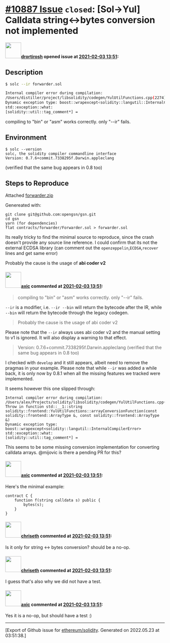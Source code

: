 # [\#10887 Issue](https://github.com/ethereum/solidity/issues/10887) `closed`: [Sol->Yul] Calldata string<->bytes conversion not implemented

#### <img src="https://avatars.githubusercontent.com/u/40341007?u=73a96d4874c3459748a0af8078fc8d1c5dde6a4b&v=4" width="50">[drortirosh](https://github.com/drortirosh) opened issue at [2021-02-03 13:51](https://github.com/ethereum/solidity/issues/10887):


## Description

```bash
$ solc --ir forwarder.sol

Internal compiler error during compilation:
/Users/distiller/project/libsolidity/codegen/YulUtilFunctions.cpp(2274): Throw in function std::__1::string solidity::frontend::YulUtilFunctions::readFromStorageDynamic(const solidity::frontend::Type &, bool)
Dynamic exception type: boost::wrapexcept<solidity::langutil::InternalCompilerError>
std::exception::what:
[solidity::util::tag_comment*] =
```

compiling to "bin" or "asm" works correctly. only "--ir" fails.



<!--Please shortly describe the bug you have found, and what you expect instead.-->

## Environment

```
$ solc --version
solc, the solidity compiler commandline interface
Version: 0.7.6+commit.7338295f.Darwin.appleclang
```

(verified that the same bug appears in 0.8 too)


## Steps to Reproduce

Attached [forwarder.zip](https://github.com/ethereum/solidity/files/5918806/forwarder.zip)

Genereated with:
```
git clone git@github.com:opengsn/gsn.git
cd gsn
yarn (for dependencies)
flat contracts/forwarder/Forwarder.sol > forwarder.sol
```

Its really tricky to find the minimal source to reproduce, since the crash doesn't provide any source line reference.
I could confirm that its not the external ECDSA library (can comment out the `openzeppelin`,`ECDSA`,`recover` lines and get same error)

Probably the cause is the usage of **abi coder v2**



#### <img src="https://avatars.githubusercontent.com/u/20340?v=4" width="50">[axic](https://github.com/axic) commented at [2021-02-03 13:51](https://github.com/ethereum/solidity/issues/10887#issuecomment-772532349):

> compiling to "bin" or "asm" works correctly. only "--ir" fails.

`--ir` is a modifier, i.e. `--ir --bin` will return the bytecode after the IR, while `--bin` will return the bytecode through the legacy codegen.

> Probably the cause is the usage of abi coder v2

Please note that the `--ir` always uses abi coder v2 and the manual setting to v1 is ignored. It will also display a warning to that effect.

> Version: 0.7.6+commit.7338295f.Darwin.appleclang
> (verified that the same bug appears in 0.8 too)

I checked with `develop` and it still appears, albeit need to remove the pragmas in your example. Please note that while `--ir` was added a while back, it is only now by 0.8.1 when all the missing features we tracked were implemented.

It seems however this one slipped through:
```
Internal compiler error during compilation:
/Users/alex/Projects/solidity/libsolidity/codegen/YulUtilFunctions.cpp(3394): Throw in function std::__1::string solidity::frontend::YulUtilFunctions::arrayConversionFunction(const solidity::frontend::ArrayType &, const solidity::frontend::ArrayType &)
Dynamic exception type: boost::wrapexcept<solidity::langutil::InternalCompilerError>
std::exception::what: 
[solidity::util::tag_comment*] = 
```

This seems to be some missing conversion implementation for converting calldata arrays. @mijovic is there a pending PR for this?

#### <img src="https://avatars.githubusercontent.com/u/20340?v=4" width="50">[axic](https://github.com/axic) commented at [2021-02-03 13:51](https://github.com/ethereum/solidity/issues/10887#issuecomment-772541856):

Here's the minimal example:
```
contract C {
    function f(string calldata s) public {
        bytes(s);
    }
}
```

#### <img src="https://avatars.githubusercontent.com/u/9073706?v=4" width="50">[chriseth](https://github.com/chriseth) commented at [2021-02-03 13:51](https://github.com/ethereum/solidity/issues/10887#issuecomment-772552844):

Is it only for string <-> bytes conversion? should be a no-op.

#### <img src="https://avatars.githubusercontent.com/u/9073706?v=4" width="50">[chriseth](https://github.com/chriseth) commented at [2021-02-03 13:51](https://github.com/ethereum/solidity/issues/10887#issuecomment-772552937):

I guess that's also why we did not have a test.

#### <img src="https://avatars.githubusercontent.com/u/20340?v=4" width="50">[axic](https://github.com/axic) commented at [2021-02-03 13:51](https://github.com/ethereum/solidity/issues/10887#issuecomment-772554466):

Yes it is a no-op, but should have a test :)


-------------------------------------------------------------------------------



[Export of Github issue for [ethereum/solidity](https://github.com/ethereum/solidity). Generated on 2022.05.23 at 03:51:38.]
